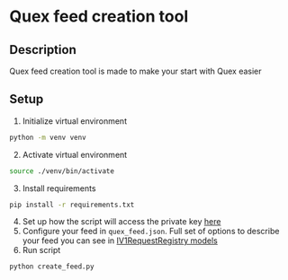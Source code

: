# Quex feed creation tool

## Description
Quex feed creation tool is made to make your start with Quex easier


## Setup

1. Initialize virtual environment
```bash
python -m venv venv
```
2. Activate virtual environment
```bash
source ./venv/bin/activate
```
3. Install requirements
```bash
pip install -r requirements.txt
```
4. Set up how the script will access the private key [here](create_feed.py#L62)
5. Configure your feed in `quex_feed.json`. Full set of options to describe your feed you can see in [IV1RequestRegistry models](../../interfaces/IV1RequestRegistry.sol)
6. Run script
```bash
python create_feed.py
```